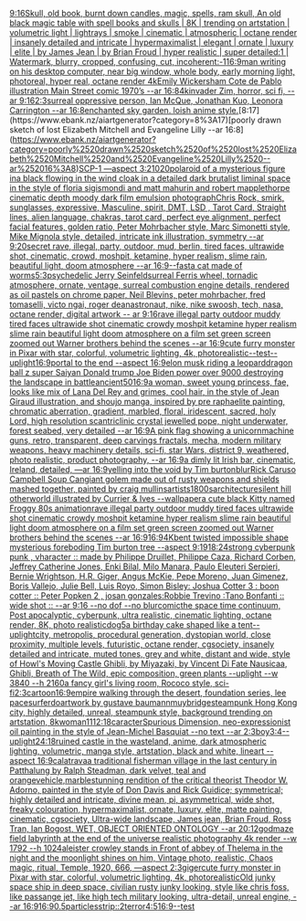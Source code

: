 [9:16](https://www.ebank.nz/aiartgenerator?category=9%3A16)[Skull, old book, burnt down candles, magic, spells, ram skull, An old black magic table with spell books and skulls | 8K | trending on artstation | volumetric light | lightrays | smoke | cinematic | atmospheric | octane render | insanely detailed and intricate | hypermaximalist | elegant | ornate | luxury | elite | by James Jean | by Brian Froud | hyper realistic | super detailed:1 | Watermark, blurry, cropped, confusing, cut, incoherent:-1](https://www.ebank.nz/aiartgenerator?category=Skull%2C%2520old%2520book%2C%2520burnt%2520down%2520candles%2C%2520magic%2C%2520spells%2C%2520ram%2520skull%2C%2520An%2520old%2520black%2520magic%2520table%2520with%2520spell%2520books%2520and%2520skulls%2520%7C%25208K%2520%7C%2520trending%2520on%2520artstation%2520%7C%2520volumetric%2520light%2520%7C%2520lightrays%2520%7C%2520smoke%2520%7C%2520cinematic%2520%7C%2520atmospheric%2520%7C%2520octane%2520render%2520%7C%2520insanely%2520detailed%2520and%2520intricate%2520%7C%2520hypermaximalist%2520%7C%2520elegant%2520%7C%2520ornate%2520%7C%2520luxury%2520%7C%2520elite%2520%7C%2520by%2520James%2520Jean%2520%7C%2520by%2520Brian%2520Froud%2520%7C%2520hyper%2520realistic%2520%7C%2520super%2520detailed%3A1%2520%7C%2520Watermark%2C%2520blurry%2C%2520cropped%2C%2520confusing%2C%2520cut%2C%2520incoherent%3A-1)[16:9](https://www.ebank.nz/aiartgenerator?category=16%3A9)[man writing on his desktop computer, near big window, whole body, early morning light, photoreal, hyper real, octane render 4k](https://www.ebank.nz/aiartgenerator?category=man%2520writing%2520on%2520his%2520desktop%2520computer%2C%2520near%2520big%2520window%2C%2520whole%2520body%2C%2520early%2520morning%2520light%2C%2520photoreal%2C%2520hyper%2520real%2C%2520octane%2520render%25204k)[Emily Wickersham Cote de Pablo illustration Main Street comic 1970’s --ar 16:8](https://www.ebank.nz/aiartgenerator?category=Emily%2520Wickersham%2520Cote%2520de%2520Pablo%2520illustration%2520Main%2520Street%2520comic%25201970%E2%80%99s%2520--ar%252016%3A8)[4k](https://www.ebank.nz/aiartgenerator?category=4k)[invader Zim, horror, sci fi, --ar 9:16](https://www.ebank.nz/aiartgenerator?category=invader%2520Zim%2C%2520horror%2C%2520sci%2520fi%2C%2520--ar%25209%3A16)[2:3](https://www.ebank.nz/aiartgenerator?category=2%3A3)[surreal oppressive person, Ian McQue, Jonathan Kuo, Leonora Carrington --ar 16:8](https://www.ebank.nz/aiartgenerator?category=surreal%2520oppressive%2520person%2C%2520Ian%2520McQue%2C%2520Jonathan%2520Kuo%2C%2520Leonora%2520Carrington%2520--ar%252016%3A8)[enchanted sky garden. loish anime style.](https://www.ebank.nz/aiartgenerator?category=enchanted%2520sky%2520garden.%2520loish%2520anime%2520style.)[8:17](https://www.ebank.nz/aiartgenerator?category=8%3A17)[poorly drawn sketch of lost Elizabeth Mitchell and Evangeline Lilly --ar 16:8](https://www.ebank.nz/aiartgenerator?category=poorly%2520drawn%2520sketch%2520of%2520lost%2520Elizabeth%2520Mitchell%2520and%2520Evangeline%2520Lilly%2520--ar%252016%3A8)[SCP-1 —aspect 3:2](https://www.ebank.nz/aiartgenerator?category=SCP-1%2520%E2%80%94aspect%25203%3A2)[1020](https://www.ebank.nz/aiartgenerator?category=1020)[polaroid of a mysterious figure ina black flowing in the wind cloak in a detailed dark brutalist liminal space in the style of floria sigismondi and matt mahurin and robert mapplethorpe cinematic depth moody dark film emulsion photograph](https://www.ebank.nz/aiartgenerator?category=polaroid%2520of%2520a%2520mysterious%2520figure%2520ina%2520black%2520flowing%2520in%2520the%2520wind%2520cloak%2520in%2520a%2520detailed%2520dark%2520brutalist%2520liminal%2520space%2520in%2520the%2520style%2520of%2520floria%2520sigismondi%2520and%2520matt%2520mahurin%2520and%2520robert%2520mapplethorpe%2520cinematic%2520depth%2520moody%2520dark%2520film%2520emulsion%2520photograph)[Chris Rock, smirk, sunglasses, expressive, Masculine, spirit, DMT, LSD , Tarot Card, Straight lines, alien language, chakras, tarot card, perfect eye alignment, perfect facial features, golden ratio, Peter Mohrbacher style, Marc Simonetti style, Mike Mignola style, detailed, intricate ink illustration, symmetry --ar 9:20](https://www.ebank.nz/aiartgenerator?category=Chris%2520Rock%2C%2520smirk%2C%2520sunglasses%2C%2520expressive%2C%2520Masculine%2C%2520spirit%2C%2520DMT%2C%2520LSD%2520%2C%2520Tarot%2520Card%2C%2520Straight%2520lines%2C%2520alien%2520language%2C%2520chakras%2C%2520tarot%2520card%2C%2520perfect%2520eye%2520alignment%2C%2520perfect%2520facial%2520features%2C%2520golden%2520ratio%2C%2520Peter%2520Mohrbacher%2520style%2C%2520Marc%2520Simonetti%2520style%2C%2520Mike%2520Mignola%2520style%2C%2520detailed%2C%2520intricate%2520ink%2520illustration%2C%2520symmetry%2520--ar%25209%3A20)[secret rave, illegal, party, outdoor, mud, berlin, tired faces, ultrawide shot, cinematic, crowd, moshpit, ketamine, hyper realism, slime rain, beautiful light, doom atmosphere --ar 16:9](https://www.ebank.nz/aiartgenerator?category=secret%2520rave%2C%2520illegal%2C%2520party%2C%2520outdoor%2C%2520mud%2C%2520berlin%2C%2520tired%2520faces%2C%2520ultrawide%2520shot%2C%2520cinematic%2C%2520crowd%2C%2520moshpit%2C%2520ketamine%2C%2520hyper%2520realism%2C%2520slime%2520rain%2C%2520beautiful%2520light%2C%2520doom%2520atmosphere%2520--ar%252016%3A9)[--fast](https://www.ebank.nz/aiartgenerator?category=--fast)[a cat made of worms](https://www.ebank.nz/aiartgenerator?category=a%2520cat%2520made%2520of%2520worms)[5:3](https://www.ebank.nz/aiartgenerator?category=5%3A3)[psychedelic Jerry Seinfeld](https://www.ebank.nz/aiartgenerator?category=psychedelic%2520Jerry%2520Seinfeld)[surreal Ferris wheel, tornadic atmosphere, ornate, ventage, surreal combustion engine details, rendered as oil pastels on chrome paper, Neil Blevins, peter mohrbacher, fred tomaselli, victo ngai, roger dean](https://www.ebank.nz/aiartgenerator?category=surreal%2520Ferris%2520wheel%2C%2520tornadic%2520atmosphere%2C%2520ornate%2C%2520ventage%2C%2520surreal%2520combustion%2520engine%2520details%2C%2520rendered%2520as%2520oil%2520pastels%2520on%2520chrome%2520paper%2C%2520Neil%2520Blevins%2C%2520peter%2520mohrbacher%2C%2520fred%2520tomaselli%2C%2520victo%2520ngai%2C%2520roger%2520dean)[astronaut, nike, nike swoosh, tech, nasa, octane render, digital artwork -- ar 9:16](https://www.ebank.nz/aiartgenerator?category=astronaut%2C%2520nike%2C%2520nike%2520swoosh%2C%2520tech%2C%2520nasa%2C%2520octane%2520render%2C%2520digital%2520artwork%2520--%2520ar%25209%3A16)[rave illegal party outdoor muddy tired faces ultrawide shot cinematic crowdy moshpit ketamine hyper realism slime rain beautiful light doom atmosphere on a film set green screen zoomed out Warner brothers behind the scenes --ar 16:9](https://www.ebank.nz/aiartgenerator?category=rave%2520illegal%2520party%2520outdoor%2520muddy%2520tired%2520faces%2520ultrawide%2520shot%2520cinematic%2520crowdy%2520moshpit%2520ketamine%2520hyper%2520realism%2520slime%2520rain%2520beautiful%2520light%2520doom%2520atmosphere%2520on%2520a%2520film%2520set%2520green%2520screen%2520zoomed%2520out%2520Warner%2520brothers%2520behind%2520the%2520scenes%2520--ar%252016%3A9)[cute furry monster in Pixar with star, colorful, volumetric lighting, 4k, photorealistic](https://www.ebank.nz/aiartgenerator?category=cute%2520furry%2520monster%2520in%2520Pixar%2520with%2520star%2C%2520colorful%2C%2520volumetric%2520lighting%2C%25204k%2C%2520photorealistic)[--test](https://www.ebank.nz/aiartgenerator?category=--test)[--uplight](https://www.ebank.nz/aiartgenerator?category=--uplight)[16:9](https://www.ebank.nz/aiartgenerator?category=16%3A9)[](https://www.ebank.nz/aiartgenerator?category=)[portal to the end --aspect 16:9](https://www.ebank.nz/aiartgenerator?category=portal%2520to%2520the%2520end%2520--aspect%252016%3A9)[elon musk riding a leopard](https://www.ebank.nz/aiartgenerator?category=elon%2520musk%2520riding%2520a%2520leopard)[dragon ball z super Saiyan Donald trump Joe Biden power over 9000 destroying the landscape in battle](https://www.ebank.nz/aiartgenerator?category=dragon%2520ball%2520z%2520super%2520Saiyan%2520Donald%2520trump%2520Joe%2520Biden%2520power%2520over%25209000%2520destroying%2520the%2520landscape%2520in%2520battle)[ancient](https://www.ebank.nz/aiartgenerator?category=ancient)[50](https://www.ebank.nz/aiartgenerator?category=50)[16:9](https://www.ebank.nz/aiartgenerator?category=16%3A9)[a woman, sweet young princess, fae, looks like mix of Lana Del Rey and grimes, cool hair, in the style of Jean Giraud illustration, and shoujo manga, inspired by pre raphaelite painting, chromatic aberration, gradient, marbled, floral, iridescent, sacred, holy Lord, high resolution scan](https://www.ebank.nz/aiartgenerator?category=a%2520woman%2C%2520sweet%2520young%2520princess%2C%2520fae%2C%2520looks%2520like%2520mix%2520of%2520Lana%2520Del%2520Rey%2520and%2520grimes%2C%2520cool%2520hair%2C%2520in%2520the%2520style%2520of%2520Jean%2520Giraud%2520illustration%2C%2520and%2520shoujo%2520manga%2C%2520inspired%2520by%2520pre%2520raphaelite%2520painting%2C%2520chromatic%2520aberration%2C%2520gradient%2C%2520marbled%2C%2520floral%2C%2520iridescent%2C%2520sacred%2C%2520holy%2520Lord%2C%2520high%2520resolution%2520scan)[triclinic crystal jewelled pope, night underwater, forest seabed, very detailed --ar 16:9](https://www.ebank.nz/aiartgenerator?category=triclinic%2520crystal%2520jewelled%2520pope%2C%2520night%2520underwater%2C%2520forest%2520seabed%2C%2520very%2520detailed%2520--ar%252016%3A9)[A pink flag showing a unicorn](https://www.ebank.nz/aiartgenerator?category=A%2520pink%2520flag%2520showing%2520a%2520unicorn)[machine guns, retro, transparent, deep carvings fractals, mecha, modern military weapons, heavy machinery details, sci-fi, star Wars, district 9, weathered,  photo realistic, product photography, --ar 16:9](https://www.ebank.nz/aiartgenerator?category=machine%2520guns%2C%2520retro%2C%2520transparent%2C%2520deep%2520carvings%2520fractals%2C%2520mecha%2C%2520modern%2520military%2520weapons%2C%2520heavy%2520machinery%2520details%2C%2520sci-fi%2C%2520star%2520Wars%2C%2520district%25209%2C%2520weathered%2C%2520%2520photo%2520realistic%2C%2520product%2520photography%2C%2520--ar%252016%3A9)[a dimly lit Irish bar, cinematic, Ireland, detailed, —ar 16:9](https://www.ebank.nz/aiartgenerator?category=a%2520dimly%2520lit%2520Irish%2520bar%2C%2520cinematic%2C%2520Ireland%2C%2520detailed%2C%2520%E2%80%94ar%252016%3A9)[yelling into the void by Tim burton](https://www.ebank.nz/aiartgenerator?category=yelling%2520into%2520the%2520void%2520by%2520Tim%2520burton)[blur](https://www.ebank.nz/aiartgenerator?category=blur)[Rick Caruso Campbell Soup Can](https://www.ebank.nz/aiartgenerator?category=Rick%2520Caruso%2520Campbell%2520Soup%2520Can)[giant golem made out of rusty weapons and shields mashed together, painted by craig mullins](https://www.ebank.nz/aiartgenerator?category=giant%2520golem%2520made%2520out%2520of%2520rusty%2520weapons%2520and%2520shields%2520mashed%2520together%2C%2520painted%2520by%2520craig%2520mullins)[artists](https://www.ebank.nz/aiartgenerator?category=artists)[1800s](https://www.ebank.nz/aiartgenerator?category=1800s)[architecture](https://www.ebank.nz/aiartgenerator?category=architecture)[silent hill otherworld illustrated by Currier & Ives --wallpaper](https://www.ebank.nz/aiartgenerator?category=silent%2520hill%2520otherworld%2520illustrated%2520by%2520Currier%2520%26%2520Ives%2520--wallpaper)[a cute black Kitty named Froggy 80s animation](https://www.ebank.nz/aiartgenerator?category=a%2520cute%2520black%2520Kitty%2520named%2520Froggy%252080s%2520animation)[rave illegal party outdoor muddy tired faces ultrawide shot cinematic crowdy moshpit ketamine hyper realism slime rain beautiful light doom atmosphere on a film set green screen zoomed out Warner brothers behind the scenes --ar 16:9](https://www.ebank.nz/aiartgenerator?category=rave%2520illegal%2520party%2520outdoor%2520muddy%2520tired%2520faces%2520ultrawide%2520shot%2520cinematic%2520crowdy%2520moshpit%2520ketamine%2520hyper%2520realism%2520slime%2520rain%2520beautiful%2520light%2520doom%2520atmosphere%2520on%2520a%2520film%2520set%2520green%2520screen%2520zoomed%2520out%2520Warner%2520brothers%2520behind%2520the%2520scenes%2520--ar%252016%3A9)[16:9](https://www.ebank.nz/aiartgenerator?category=16%3A9)[4K](https://www.ebank.nz/aiartgenerator?category=4K)[bent twisted impossible shape mysterious foreboding Tim burton tree --aspect 9:19](https://www.ebank.nz/aiartgenerator?category=bent%2520twisted%2520impossible%2520shape%2520mysterious%2520foreboding%2520Tim%2520burton%2520tree%2520--aspect%25209%3A19)[18:24](https://www.ebank.nz/aiartgenerator?category=18%3A24)[strong cyberpunk punk , vharacter :: made by Philippe Druillet, Philippe Caza, Richard Corben, Jeffrey Catherine Jones, Enki Bilal, Milo Manara, Paulo Eleuteri Serpieri, Bernie Wrightson, H.R. Giger, Angus McKie, Pepe Moreno, Juan Gimenez, Boris Vallejo, Julie Bell, Luis Royo, Simon Bisley: Joshua Cotter 3 : boon cotter :: Peter Popken 2 , josan gonzales:Robbie Trevino :Tano Bonfanti :: wide shot :: --ar 9:16 --no dof --no blur](https://www.ebank.nz/aiartgenerator?category=strong%2520cyberpunk%2520punk%2520%2C%2520vharacter%2520%3A%3A%2520made%2520by%2520Philippe%2520Druillet%2C%2520Philippe%2520Caza%2C%2520Richard%2520Corben%2C%2520Jeffrey%2520Catherine%2520Jones%2C%2520Enki%2520Bilal%2C%2520Milo%2520Manara%2C%2520Paulo%2520Eleuteri%2520Serpieri%2C%2520Bernie%2520Wrightson%2C%2520H.R.%2520Giger%2C%2520Angus%2520McKie%2C%2520Pepe%2520Moreno%2C%2520Juan%2520Gimenez%2C%2520Boris%2520Vallejo%2C%2520Julie%2520Bell%2C%2520Luis%2520Royo%2C%2520Simon%2520Bisley%3A%2520Joshua%2520Cotter%25203%2520%3A%2520boon%2520cotter%2520%3A%3A%2520Peter%2520Popken%25202%2520%2C%2520josan%2520gonzales%3ARobbie%2520Trevino%2520%3ATano%2520Bonfanti%2520%3A%3A%2520wide%2520shot%2520%3A%3A%2520--ar%25209%3A16%2520--no%2520dof%2520--no%2520blur)[comic](https://www.ebank.nz/aiartgenerator?category=comic)[the space time continuum, Post apocalyptic, cyberpunk, ultra realistic, cinematic lighting, octane render, 8K, photo realistic](https://www.ebank.nz/aiartgenerator?category=the%2520space%2520time%2520continuum%2C%2520Post%2520apocalyptic%2C%2520cyberpunk%2C%2520ultra%2520realistic%2C%2520cinematic%2520lighting%2C%2520octane%2520render%2C%25208K%2C%2520photo%2520realistic)[dog](https://www.ebank.nz/aiartgenerator?category=dog)[5](https://www.ebank.nz/aiartgenerator?category=5)[a birthday cake shaped like a tent](https://www.ebank.nz/aiartgenerator?category=a%2520birthday%2520cake%2520shaped%2520like%2520a%2520tent)[--uplight](https://www.ebank.nz/aiartgenerator?category=--uplight)[city, metropolis, procedural generation, dystopian world, close proximity, multiple levels, futuristic, octane render, cgsociety, insanely detailed and intricate, muted tones, grey and white, distant and wide, style of Howl's Moving Castle Ghibli, by Miyazaki, by Vincent Di Fate Nausicaa, Ghibli, Breath of The Wild, epic composition, green plants --uplight --w 3840 --h 2160](https://www.ebank.nz/aiartgenerator?category=city%2C%2520metropolis%2C%2520procedural%2520generation%2C%2520dystopian%2520world%2C%2520close%2520proximity%2C%2520multiple%2520levels%2C%2520futuristic%2C%2520octane%2520render%2C%2520cgsociety%2C%2520insanely%2520detailed%2520and%2520intricate%2C%2520muted%2520tones%2C%2520grey%2520and%2520white%2C%2520distant%2520and%2520wide%2C%2520style%2520of%2520Howl%27s%2520Moving%2520Castle%2520Ghibli%2C%2520by%2520Miyazaki%2C%2520by%2520Vincent%2520Di%2520Fate%2520Nausicaa%2C%2520Ghibli%2C%2520Breath%2520of%2520The%2520Wild%2C%2520epic%2520composition%2C%2520green%2520plants%2520--uplight%2520--w%25203840%2520--h%25202160)[a fancy girl's living room,  Rococo style, sci-fi](https://www.ebank.nz/aiartgenerator?category=a%2520fancy%2520girl%27s%2520living%2520room%2C%2520%2520Rococo%2520style%2C%2520sci-fi)[2:3](https://www.ebank.nz/aiartgenerator?category=2%3A3)[cartoon](https://www.ebank.nz/aiartgenerator?category=cartoon)[16:9](https://www.ebank.nz/aiartgenerator?category=16%3A9)[empire walking through the desert, foundation series, lee pace](https://www.ebank.nz/aiartgenerator?category=empire%2520walking%2520through%2520the%2520desert%2C%2520foundation%2520series%2C%2520lee%2520pace)[surfer](https://www.ebank.nz/aiartgenerator?category=surfer)[do](https://www.ebank.nz/aiartgenerator?category=do)[artwork by gustave baumann](https://www.ebank.nz/aiartgenerator?category=artwork%2520by%2520gustave%2520baumann)[muybridge](https://www.ebank.nz/aiartgenerator?category=muybridge)[steampunk Hong Kong city, highly detailed, unreal, steampunk style, background trending on artstation, 8k](https://www.ebank.nz/aiartgenerator?category=steampunk%2520Hong%2520Kong%2520city%2C%2520highly%2520detailed%2C%2520unreal%2C%2520steampunk%2520style%2C%2520background%2520trending%2520on%2520artstation%2C%25208k)[woman](https://www.ebank.nz/aiartgenerator?category=woman)[11](https://www.ebank.nz/aiartgenerator?category=11)[12:18](https://www.ebank.nz/aiartgenerator?category=12%3A18)[caracter](https://www.ebank.nz/aiartgenerator?category=caracter)[Spurious Dimension, neo-expressionist oil painting in the style of Jean-Michel Basquiat --no text --ar 2:3](https://www.ebank.nz/aiartgenerator?category=Spurious%2520Dimension%2C%2520neo-expressionist%2520oil%2520painting%2520in%2520the%2520style%2520of%2520Jean-Michel%2520Basquiat%2520--no%2520text%2520--ar%25202%3A3)[boy](https://www.ebank.nz/aiartgenerator?category=boy)[3:4](https://www.ebank.nz/aiartgenerator?category=3%3A4)[--uplight](https://www.ebank.nz/aiartgenerator?category=--uplight)[24:18](https://www.ebank.nz/aiartgenerator?category=24%3A18)[ruined castle in the wasteland, anime, dark atmospheric lighting, volumetric, manga style, artstation, black and white, lineart --aspect 16:9](https://www.ebank.nz/aiartgenerator?category=ruined%2520castle%2520in%2520the%2520wasteland%2C%2520anime%2C%2520dark%2520atmospheric%2520lighting%2C%2520volumetric%2C%2520manga%2520style%2C%2520artstation%2C%2520black%2520and%2520white%2C%2520lineart%2520--aspect%252016%3A9)[calatrava](https://www.ebank.nz/aiartgenerator?category=calatrava)[a traditional fisherman village in the last century in Patthalung by Ralph Steadman, dark velvet, teal and orange](https://www.ebank.nz/aiartgenerator?category=a%2520traditional%2520fisherman%2520village%2520in%2520the%2520last%2520century%2520in%2520Patthalung%2520by%2520Ralph%2520Steadman%2C%2520dark%2520velvet%2C%2520teal%2520and%2520orange)[vehicle,marble](https://www.ebank.nz/aiartgenerator?category=vehicle%2Cmarble)[stunning rendition of the critical theorist Theodor W. Adorno, painted in the style of Don Davis and Rick Guidice; symmetrical; highly detailed and intricate, divine mean, pi, asymmetrical, wide shot, freaky colouration, hypermaximalist, ornate, luxury, elite, matte painting, cinematic, cgsociety, Ultra-wide landscape, James jean, Brian Froud, Ross Tran, Ian Bogost, WET, OBJECT ORIENTED ONTOLOGY --ar 20:12](https://www.ebank.nz/aiartgenerator?category=stunning%2520rendition%2520of%2520the%2520critical%2520theorist%2520Theodor%2520W.%2520Adorno%2C%2520painted%2520in%2520the%2520style%2520of%2520Don%2520Davis%2520and%2520Rick%2520Guidice%3B%2520symmetrical%3B%2520highly%2520detailed%2520and%2520intricate%2C%2520divine%2520mean%2C%2520pi%2C%2520asymmetrical%2C%2520wide%2520shot%2C%2520freaky%2520colouration%2C%2520hypermaximalist%2C%2520ornate%2C%2520luxury%2C%2520elite%2C%2520matte%2520painting%2C%2520cinematic%2C%2520cgsociety%2C%2520Ultra-wide%2520landscape%2C%2520James%2520jean%2C%2520Brian%2520Froud%2C%2520Ross%2520Tran%2C%2520Ian%2520Bogost%2C%2520WET%2C%2520OBJECT%2520ORIENTED%2520ONTOLOGY%2520--ar%252020%3A12)[god](https://www.ebank.nz/aiartgenerator?category=god)[maze field labyrinth at the end of the universe realistic photography 4k render  --w 1792 --h 1024](https://www.ebank.nz/aiartgenerator?category=maze%2520field%2520labyrinth%2520at%2520the%2520end%2520of%2520the%2520universe%2520realistic%2520photography%25204k%2520render%2520%2520--w%25201792%2520--h%25201024)[aleister crowley stands in Front of abbey  of Thelema in the night and the moonlight shines on him, Vintage photo, realistic, Chaos magic, ritual, Temple, 1920, 666, —aspect 2:3](https://www.ebank.nz/aiartgenerator?category=aleister%2520crowley%2520stands%2520in%2520Front%2520of%2520abbey%2520%2520of%2520Thelema%2520in%2520the%2520night%2520and%2520the%2520moonlight%2520shines%2520on%2520him%2C%2520Vintage%2520photo%2C%2520realistic%2C%2520Chaos%2520magic%2C%2520ritual%2C%2520Temple%2C%25201920%2C%2520666%2C%2520%E2%80%94aspect%25202%3A3)[giger](https://www.ebank.nz/aiartgenerator?category=giger)[cute furry monster in Pixar with star, colorful, volumetric lighting, 4k, photorealistic](https://www.ebank.nz/aiartgenerator?category=cute%2520furry%2520monster%2520in%2520Pixar%2520with%2520star%2C%2520colorful%2C%2520volumetric%2520lighting%2C%25204k%2C%2520photorealistic)[Old junky space ship in deep space, civilian rusty junky looking, style like chris foss, like passange jet, like high tech military looking, ultra-detail, unreal engine, --ar 16:9](https://www.ebank.nz/aiartgenerator?category=Old%2520junky%2520space%2520ship%2520in%2520deep%2520space%2C%2520civilian%2520rusty%2520junky%2520looking%2C%2520style%2520like%2520chris%2520foss%2C%2520like%2520passange%2520jet%2C%2520like%2520high%2520tech%2520military%2520looking%2C%2520ultra-detail%2C%2520unreal%2520engine%2C%2520--ar%252016%3A9)[16:9](https://www.ebank.nz/aiartgenerator?category=16%3A9)[0.5](https://www.ebank.nz/aiartgenerator?category=0.5)[particles](https://www.ebank.nz/aiartgenerator?category=particles)[strip::2](https://www.ebank.nz/aiartgenerator?category=strip%3A%3A2)[terror](https://www.ebank.nz/aiartgenerator?category=terror)[4:5](https://www.ebank.nz/aiartgenerator?category=4%3A5)[16:9](https://www.ebank.nz/aiartgenerator?category=16%3A9)[--test](https://www.ebank.nz/aiartgenerator?category=--test)
